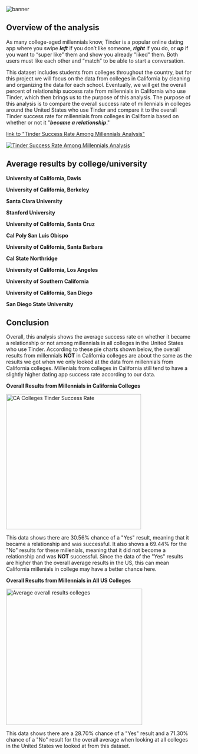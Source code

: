 ![banner](https://user-images.githubusercontent.com/79742633/135597977-0f9b6407-e3f6-43b0-bfc2-da465edd6351.jpg)
## Overview of the analysis

As many college-aged millennials know, Tinder is a popular online dating app where you swipe **_left_** if you don’t like someone, **_right_** if you do, or **_up_** if you want to “super like” them and show you already "liked" them. Both users must like each other and “match” to be able to start a conversation.

This dataset includes students from colleges throughout the country, but for this project we will focus on the data from colleges in California by cleaning and organizing the data for each school. Eventually, we will get the overall percent of relationship success rate from millennials in California who use Tinder, which then brings us to the purpose of this analysis. The purpose of this analysis is to compare the overall success rate of millennials in colleges around the United States who use Tinder and compare it to the overall Tinder success rate for millennials from colleges in California based on whether or not it "_**became a relationship**_."

[link to "Tinder Success Rate Among Millennials Analysis"](https://public.tableau.com/app/profile/elaine.ng5741/viz/TinderSuccessRateAmongMillennialsStory/Story1 "link to dashboard")

<div class='tableauPlaceholder' id='viz1636453564348' style='position: relative'><noscript><a href='#'><img alt='Tinder Success Rate Among Millennials Analysis ' src='https:&#47;&#47;public.tableau.com&#47;static&#47;images&#47;Ti&#47;TinderSuccessRateAmongMillennialsStory&#47;Story1&#47;1_rss.png' style='border: none' /></a></noscript><object class='tableauViz'  style='display:none;'><param name='host_url' value='https%3A%2F%2Fpublic.tableau.com%2F' /> <param name='embed_code_version' value='3' /> <param name='site_root' value='' /><param name='name' value='TinderSuccessRateAmongMillennialsStory&#47;Story1' /><param name='tabs' value='no' /><param name='toolbar' value='yes' /><param name='static_image' value='https:&#47;&#47;public.tableau.com&#47;static&#47;images&#47;Ti&#47;TinderSuccessRateAmongMillennialsStory&#47;Story1&#47;1.png' /> <param name='animate_transition' value='yes' /><param name='display_static_image' value='yes' /><param name='display_spinner' value='yes' /><param name='display_overlay' value='yes' /><param name='display_count' value='yes' /><param name='language' value='en-US' /></object></div>

## Average results by college/university
**University of California, Davis**

**University of California, Berkeley**

**Santa Clara University**

**Stanford University**

**University of California, Santa Cruz**

**Cal Poly San Luis Obispo**

**University of California, Santa Barbara**

**Cal State Northridge**

**University of California, Los Angeles**

**University of Southern California**

**University of California, San Diego**

**San Diego State University**

## Conclusion
Overall, this analysis shows the average success rate on whether it became a relationship or not among millennials in all colleges in the United States who 
use Tinder. According to these pie charts shown below, the overall results from millennials **NOT** in California colleges are about the same as the results 
we got when we only looked at the data from millennials from California colleges. Millenials from colleges in California still tend to have a slightly higher dating app success rate according to our data.

**Overall Results from Millennials in California Colleges**

<img width="366" alt="CA Colleges Tinder Success Rate" src="https://user-images.githubusercontent.com/79742633/148360716-4e939ce9-e883-444e-af53-22ecdc6acbd0.png">

This data shows there are 30.56% chance of a "Yes" result, meaning that it became a relationship and was successful. It also shows a 69.44% for the "No" results for these millenials, meaning that it did not become a relationship and was **NOT** successful. Since the data of the "Yes" results are higher than the overall average results in the US, this can mean California millenials in college may have a better chance here.

**Overall Results from Millennials in All US Colleges**

<img width="369" alt="Average overall results colleges" src="https://user-images.githubusercontent.com/79742633/137049777-cd4c8015-1f45-4704-88c0-585bb8f8164d.png">

This data shows there are a 28.70% chance of a "Yes" result and a 71.30% chance of a "No" result for the overall average when looking at all colleges in the United States we looked at from this dataset.
